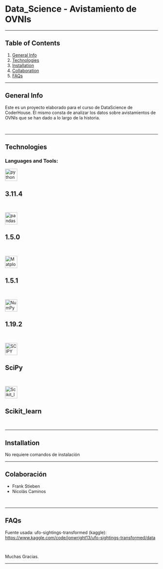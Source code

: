 # Data_Science - Avistamiento de OVNIs

---

## Table of Contents

1. [General Info](#general-info)
2. [Technologies](#technologies)
3. [Installation](#installation)
4. [Collaboration](#collaboration)
5. [FAQs](#faqs)

---

## General Info

Este es un proyecto elaborado para el curso de DataScience de CoderHouse.
El mismo consta de analizar los datos sobre avistamientos de OVNIs que se han dado a lo largo de la historia.

<br>


---

## Technologies

<h3 align="left">Languages and Tools:</h3>
<p align="left"> 
<a href="https://www.python.org/" target="_blank" rel="noreferrer"> <img src="https://upload.wikimedia.org/wikipedia/commons/thumb/c/c3/Python-logo-notext.svg/172px-Python-logo-notext.svg.png" alt="python" width="40" height="40"/> </a> <h2>3.11.4</h2> 
<br>

<a href="https://pandas.pydata.org/" target="_blank" rel="noreferrer"> <img src="https://upload.wikimedia.org/wikipedia/commons/thumb/2/22/Pandas_mark.svg/375px-Pandas_mark.svg.png" alt="pandas" width="40" height="40"/> </a> <h2>1.5.0</h2>
<br>

<a href="https://matplotlib.org/" target="_blank" rel="noreferrer"> <img src="https://upload.wikimedia.org/wikipedia/commons/thumb/8/84/Matplotlib_icon.svg/375px-Matplotlib_icon.svg.png" alt="Matplotlib" width="40" height="40"/> </a> <h2>1.5.1</h2>
<br>

<a href="https://numpy.org/" target="_blank" rel="noreferrer"> <img src="https://upload.wikimedia.org/wikipedia/commons/3/31/NumPy_logo_2020.svg" alt="NumPy" width="40" height="40"/> </a> <h2>1.19.2</h2>
<br>

<a href="https://scipy.org/" target="_blank" rel="noreferrer"> <img src="https://upload.wikimedia.org/wikipedia/commons/b/b2/SCIPY_2.svg" alt="SCIPY" width="40" height="40"/></a> <h2>SciPy</h2>
<br>

<a href="https://scikit-learn.org/" target="_blank" rel="noreferrer"> <img src="https://upload.wikimedia.org/wikipedia/commons/0/05/Scikit_learn_logo_small.svg" alt="Scikit_learn" width="40" height="40"/> </a> <h2>Scikit_learn</h2></p>
<br>

---

## Installation

No requiere comandos de instalación

---

## Colaboración

- Frank Stieben
- Nicolás Caminos

<br>

---

## FAQs

Fuente usada: ufo-sightings-transformed (kaggle):
<a href="link de referencia del data cet" target="_blank" rel="noreferrer">https://www.kaggle.com/code/jonwright13/ufo-sightings-transformed/data</a>


<br>

Muchas Gracias.
<br>

---
